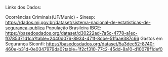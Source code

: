 Links dos Dados:

Ocorrências Criminais(UF/Munic) - Sinesp: https://dados.mj.gov.br/dataset/sistema-nacional-de-estatisticas-de-seguranca-publica
População Brasileira IBGE: https://basedosdados.org/dataset/d30222ad-7a5c-4778-a1ec-f0785371d1ca?table=2440d076-8934-471f-8cbe-51faae387c66
Gastos em Segurança Siconfi: https://basedosdados.org/dataset/5a3dec52-8740-460e-b31d-0e0347979da0?table=1f2cf310-77c2-45dd-8a10-d10078f1def0